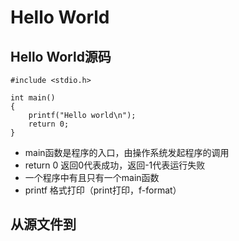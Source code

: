 # Hello World

## Hello World源码

```
#include <stdio.h>

int main()
{
    printf("Hello world\n");
    return 0;
}
```

* main函数是程序的入口，由操作系统发起程序的调用
* return 0 返回0代表成功，返回-1代表运行失败
* 一个程序中有且只有一个main函数
* printf 格式打印（print打印，f-format）


## 从源文件到